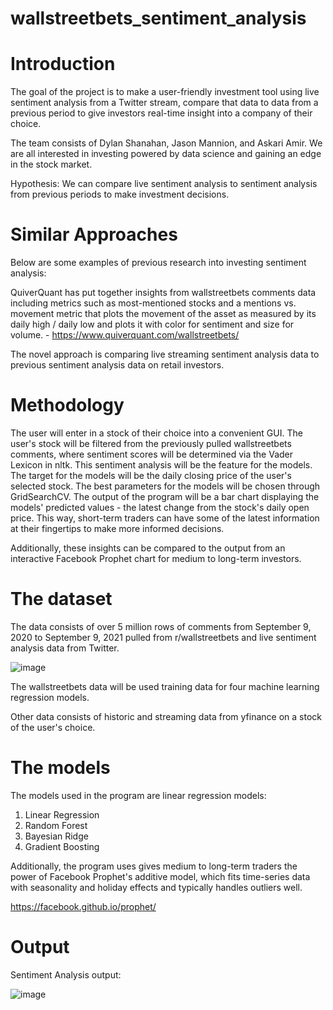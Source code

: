 # wallstreetbets_sentiment_analysis

# Introduction
The goal of the project is to make a user-friendly investment tool using live sentiment analysis from a Twitter stream, compare that data to data from a previous period to give investors real-time insight into a company of their choice.  

The team consists of Dylan Shanahan, Jason Mannion, and Askari Amir.  We are all interested in investing powered by data science and gaining an edge in the stock market.  

Hypothesis: We can compare live sentiment analysis to sentiment analysis from previous periods to make investment decisions.

# Similar Approaches
Below are some examples of previous research into investing sentiment analysis:

QuiverQuant has put together insights from wallstreetbets comments data including metrics such as most-mentioned stocks and a mentions vs. movement metric that plots the movement of the asset as measured by its daily high / daily low and plots it with color for sentiment and size for volume. - https://www.quiverquant.com/wallstreetbets/

The novel approach is comparing live streaming sentiment analysis data to previous sentiment analysis data on retail investors.

# Methodology
The user will enter in a stock of their choice into a convenient GUI.  The user's stock will be filtered from the previously pulled wallstreetbets comments, where sentiment scores will be determined via the Vader Lexicon in nltk.  This sentiment analysis will be the feature for the models.  The target for the models will be the daily closing price of the user's selected stock.  The best parameters for the models will be chosen through GridSearchCV.  The output of the program will be a bar chart displaying the models' predicted values - the latest change from the stock's daily open price.  This way, short-term traders can have some of the latest information at their fingertips to make more informed decisions.

Additionally, these insights can be compared to the output from an interactive Facebook Prophet chart for medium to long-term investors. 

# The dataset
The data consists of over 5 million rows of comments from September 9, 2020 to September 9, 2021 pulled from r/wallstreetbets and live sentiment analysis data from Twitter.


![image](https://user-images.githubusercontent.com/62728362/140200866-52323ee4-bd5f-42bc-b61a-310c9fe4e619.png)

The wallstreetbets data will be used training data for four machine learning regression models.

Other data consists of historic and streaming data from yfinance on a stock of the user's choice.

# The models
The models used in the program are linear regression models:
1. Linear Regression
2. Random Forest
3. Bayesian Ridge
4. Gradient Boosting

Additionally, the program uses gives medium to long-term traders the power of Facebook Prophet's additive model, which fits time-series data with seasonality and holiday effects and typically handles outliers well. 

https://facebook.github.io/prophet/

# Output
Sentiment Analysis output:

![image](https://user-images.githubusercontent.com/62728362/142792249-c0599bc7-6f99-419a-882b-fbf1076e7048.png)




